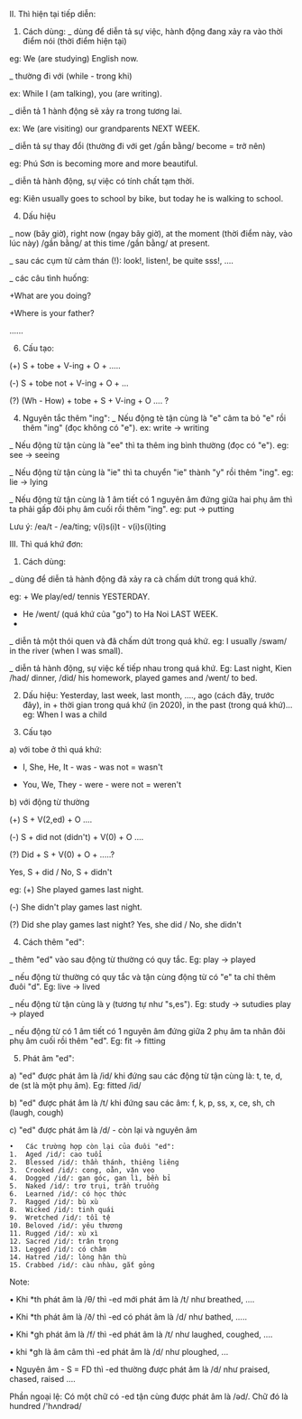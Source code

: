 II. Thì hiện tại tiếp diễn:

1. Cách dùng:
   _ dùng để diễn tả sự việc, hành động đang xảy ra vào thời điểm nói (thời điểm hiện tại)
   
eg: We (are studying) English now.

_ thường đi với (while - trong khi)

ex: While I (am talking), you (are writing).

_ diễn tả 1 hành động sẽ xảy ra trong tương lai.

ex: We (are visiting) our grandparents NEXT WEEK.

_ diễn tả sự thay đổi (thường đi với get /gần bằng/ become = trở nên)

eg: Phú Sơn is becoming more and more beautiful.

_ diễn tả hành động, sự việc có tính chất tạm thời.

eg: Kiên usually goes to school by bike, but today he is walking to school.
	
 4.	Dấu hiệu
    
_ now (bây giờ), right now (ngay bây giờ), at the moment (thời điểm này, vào lúc này) /gần bằng/ at this time /gần bằng/ at present.

_ sau các cụm từ cảm thán (!): look!, listen!, be quite sss!, ....

_ các câu tình huống: 

+What are you doing?

+Where is your father?

......

6.	Cấu tạo:
   
(+) S + tobe + V-ing + O + .....

(-) S + tobe not + V-ing + O + ...

(?) (Wh - How) + tobe + S + V-ing + O .... ?
	
 4.	Nguyên tắc thêm "ing":
_ Nếu động tè tận cùng là "e" câm ta bỏ "e" rồi thêm "ing" (đọc không có "e"). ex: write -> writing

_ Nếu động từ tận cùng là "ee" thì ta thêm ing bình thường (đọc có "e"). eg: see -> seeing

_ Nếu động từ tận cùng là "ie" thì ta chuyển "ie" thành "y" rồi thêm "ing". eg: lie -> lying

_ Nếu động từ tận cùng là 1 âm tiết có 1 nguyên âm đứng giữa hai phụ âm thì ta phải gấp đôi phụ âm cuối rồi thêm "ing". eg: put -> putting

Lưu ý: /ea/t - /ea/ting; v(i)s(i)t - v(i)s(i)ting

III. Thì quá khứ đơn:

1.	Cách dùng:
   
_ dùng để diễn tả hành động đã xảy ra cà chấm dứt trong quá khứ.

eg: + We play/ed/ tennis YESTERDAY.

+ He /went/ (quá khứ của "go") to Ha Noi LAST WEEK.
+ 
_ diễn tả một thói quen và đã chấm dứt trong quá khứ. eg: I usually /swam/ in the river (when I was small).

_ diễn tả hành động, sự việc kế tiếp nhau trong quá khứ. Eg: Last night, Kien /had/ dinner, /did/ his homework, played games and /went/ to bed.

2.	Dấu hiệu: Yesterday, last week, last month, ...., ago (cách đây, trước đây), in + thời gian trong quá khứ (in 2020), in the past (trong quá khứ)... eg: When I was a child

3.	Cấu tạo
   
a) với tobe ở thì quá khứ:

+ I, She, He, It - was - was not = wasn't

+ You, We, They - were - were not = weren't
  
b) với động từ thường 

(+) S + V(2,ed) + O ....

(-) S + did not (didn't) + V(0) + O ....

(?) Did + S + V(0) + O + .....?

Yes, S + did / No, S + didn't

eg: (+) She played games last night.

(-) She didn't play games last night.

(?) Did she play games last night?
Yes, she did / No, she didn't

4.	Cách thêm "ed":

_ thêm "ed" vào sau động từ thường có quy tắc. Eg: play -> played

_ nếu động từ thường có quy tắc và tận cùng động từ có "e" ta chỉ thêm đuôi "d". Eg: live -> lived

_ nếu động từ tận cùng là y (tương tự như "s,es"). Eg: study -> sutudies      play -> played

_ nếu động từ có 1 âm tiết có 1 nguyên âm đứng giữa 2 phụ âm ta nhân đôi phụ âm cuối rồi thêm "ed". Eg: fit -> fitting

5.	Phát âm "ed":
   
a) "ed" được phát âm là /id/ khi đứng sau các động từ tận cùng là: t, te, d, de (st là một phụ âm). Eg: fitted /id/

b) "ed" được phát âm là /t/ khi đứng sau các âm: f, k, p, ss, x, ce, sh, ch (laugh, cough)

c) "ed" được phát âm là /d/ - còn lại và nguyên âm

	•	Các trường hợp còn lại của đuôi "ed":
	1.	Aged /id/: cao tuổi
	2.	Blessed /id/: thần thánh, thiêng liêng 
	3.	Crooked /id/: cong, oằn, vặn vẹo 
	4.	Dogged /id/: gan góc, gan lì, bền bỉ
	5.	Naked /id/: trơ trụi, trần truồng 
	6.	Learned /id/: có học thức
	7.	Ragged /id/: bù xù
	8.	Wicked /id/: tinh quái
	9.	Wretched /id/: tồi tệ 
	10.	Beloved /id/: yêu thương 
	11.	Rugged /id/: xù xì
	12.	Sacred /id/: trân trọng 
	13.	Legged /id/: có châm
	14.	Hatred /id/: lòng hận thù 
	15.	Crabbed /id/: càu nhàu, gắt gỏng

Note: 

• Khi *th phát âm là /θ/ thì -ed mới phát âm là /t/ như breathed, .... 

• Khi *th phát âm là /ð/ thì -ed có phát âm là /d/ như bathed, .....

• Khi *gh phát âm là /f/ thì -ed phát âm là /t/ như laughed, coughed, .... 

• khi *gh là âm câm thì -ed phát âm là /d/ như ploughed, ... 

• Nguyên âm - S = FD thì -ed thường được phát âm là /d/ như praised, chased, raised ....



Phần ngoại lệ: Có một chữ có -ed tận cùng được phát âm là /əd/. Chữ đó là hundred /'hʌndrəd/
